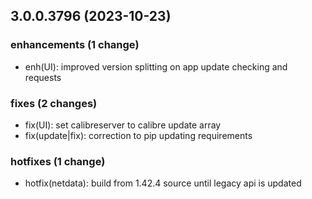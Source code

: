 ## 3.0.0.3796 (2023-10-23)

### enhancements (1 change)

- enh(UI): improved version splitting on app update checking and requests

### fixes (2 changes)

- fix(UI): set calibreserver to calibre update array
- fix(update|fix): correction to pip updating requirements

### hotfixes (1 change)

- hotfix(netdata): build from 1.42.4 source until legacy api is updated
